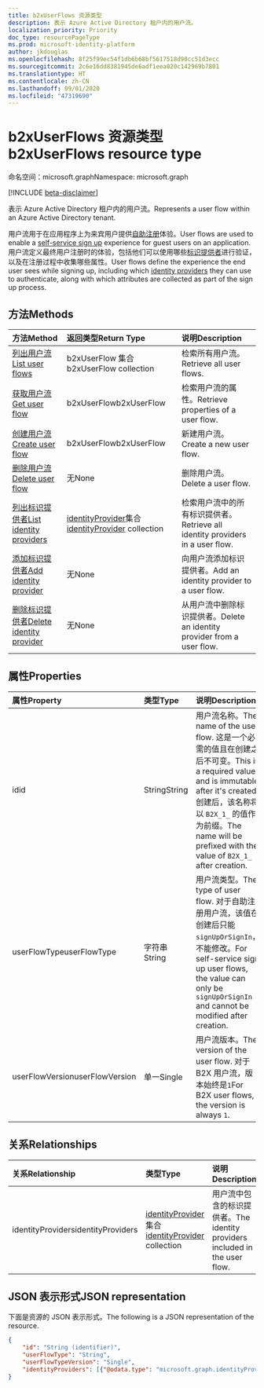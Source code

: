 ```yaml
---
title: b2xUserFlows 资源类型
description: 表示 Azure Active Directory 租户内的用户流。
localization_priority: Priority
doc_type: resourcePageType
ms.prod: microsoft-identity-platform
author: jkdouglas
ms.openlocfilehash: 8f25f99ec54f1db6b68bf5617518d90cc51d3ecc
ms.sourcegitcommit: 2c6e16dd8381945de6adf1eea020c142969b7801
ms.translationtype: HT
ms.contentlocale: zh-CN
ms.lasthandoff: 09/01/2020
ms.locfileid: "47319690"
---
```

# <a name="b2xuserflows-resource-type"></a><span data-ttu-id="6b2fa-103">b2xUserFlows 资源类型</span><span class="sxs-lookup"><span data-stu-id="6b2fa-103">b2xUserFlows resource type</span></span>

<span data-ttu-id="6b2fa-104">命名空间：microsoft.graph</span><span class="sxs-lookup"><span data-stu-id="6b2fa-104">Namespace: microsoft.graph</span></span>

[!INCLUDE [beta-disclaimer](../../includes/beta-disclaimer.md)]

<span data-ttu-id="6b2fa-105">表示 Azure Active Directory 租户内的用户流。</span><span class="sxs-lookup"><span data-stu-id="6b2fa-105">Represents a user flow within an Azure Active Directory tenant.</span></span>

<span data-ttu-id="6b2fa-106">用户流用于在应用程序上为来宾用户提供[自助注册](https://docs.microsoft.com/azure/active-directory/external-identities/self-service-sign-up-overview)体验。</span><span class="sxs-lookup"><span data-stu-id="6b2fa-106">User flows are used to enable a [self-service sign up](https://docs.microsoft.com/azure/active-directory/external-identities/self-service-sign-up-overview) experience for guest users on an application.</span></span> <span data-ttu-id="6b2fa-107">用户流定义最终用户注册时的体验，包括他们可以使用哪些[标识提供者](https://docs.microsoft.com/azure/active-directory/external-identities/identity-providers)进行验证，以及在注册过程中收集哪些属性。</span><span class="sxs-lookup"><span data-stu-id="6b2fa-107">User flows define the experience the end user sees while signing up, including which [identity providers](https://docs.microsoft.com/azure/active-directory/external-identities/identity-providers) they can use to authenticate, along with which attributes are collected as part of the sign up process.</span></span>

## <a name="methods"></a><span data-ttu-id="6b2fa-108">方法</span><span class="sxs-lookup"><span data-stu-id="6b2fa-108">Methods</span></span>

| <span data-ttu-id="6b2fa-109">方法</span><span class="sxs-lookup"><span data-stu-id="6b2fa-109">Method</span></span>       | <span data-ttu-id="6b2fa-110">返回类型</span><span class="sxs-lookup"><span data-stu-id="6b2fa-110">Return Type</span></span>  |<span data-ttu-id="6b2fa-111">说明</span><span class="sxs-lookup"><span data-stu-id="6b2fa-111">Description</span></span>|
|:---------------|:--------|:----------|
|[<span data-ttu-id="6b2fa-112">列出用户流</span><span class="sxs-lookup"><span data-stu-id="6b2fa-112">List user flows</span></span>](../api/b2xuserflows-list.md)|<span data-ttu-id="6b2fa-113">b2xUserFlow 集合</span><span class="sxs-lookup"><span data-stu-id="6b2fa-113">b2xUserFlow collection</span></span>|<span data-ttu-id="6b2fa-114">检索所有用户流。</span><span class="sxs-lookup"><span data-stu-id="6b2fa-114">Retrieve all user flows.</span></span>|
|[<span data-ttu-id="6b2fa-115">获取用户流</span><span class="sxs-lookup"><span data-stu-id="6b2fa-115">Get user flow</span></span>](../api/b2xuserflows-get.md)|<span data-ttu-id="6b2fa-116">b2xUserFlow</span><span class="sxs-lookup"><span data-stu-id="6b2fa-116">b2xUserFlow</span></span>|<span data-ttu-id="6b2fa-117">检索用户流的属性。</span><span class="sxs-lookup"><span data-stu-id="6b2fa-117">Retrieve properties of a user flow.</span></span>|
|[<span data-ttu-id="6b2fa-118">创建用户流</span><span class="sxs-lookup"><span data-stu-id="6b2fa-118">Create user flow</span></span>](../api/b2xuserflow-post-b2xuserflows.md)|<span data-ttu-id="6b2fa-119">b2xUserFlow</span><span class="sxs-lookup"><span data-stu-id="6b2fa-119">b2xUserFlow</span></span>|<span data-ttu-id="6b2fa-120">新建用户流。</span><span class="sxs-lookup"><span data-stu-id="6b2fa-120">Create a new user flow.</span></span>|
|[<span data-ttu-id="6b2fa-121">删除用户流</span><span class="sxs-lookup"><span data-stu-id="6b2fa-121">Delete user flow</span></span>](../api/b2xuserflows-delete.md)|<span data-ttu-id="6b2fa-122">无</span><span class="sxs-lookup"><span data-stu-id="6b2fa-122">None</span></span>|<span data-ttu-id="6b2fa-123">删除用户流。</span><span class="sxs-lookup"><span data-stu-id="6b2fa-123">Delete a user flow.</span></span>|
|[<span data-ttu-id="6b2fa-124">列出标识提供者</span><span class="sxs-lookup"><span data-stu-id="6b2fa-124">List identity providers</span></span>](../api/b2xuserflows-list-identityproviders.md)|<span data-ttu-id="6b2fa-125">[identityProvider](../resources/identityProvider.md)集合 </span><span class="sxs-lookup"><span data-stu-id="6b2fa-125">[identityProvider](../resources/identityProvider.md) collection</span></span>|<span data-ttu-id="6b2fa-126">检索用户流中的所有标识提供者。</span><span class="sxs-lookup"><span data-stu-id="6b2fa-126">Retrieve all identity providers in a user flow.</span></span>|
|[<span data-ttu-id="6b2fa-127">添加标识提供者</span><span class="sxs-lookup"><span data-stu-id="6b2fa-127">Add identity provider</span></span>](../api/b2xuserflows-update-identityprovider.md)|<span data-ttu-id="6b2fa-128">无</span><span class="sxs-lookup"><span data-stu-id="6b2fa-128">None</span></span>|<span data-ttu-id="6b2fa-129">向用户流添加标识提供者。</span><span class="sxs-lookup"><span data-stu-id="6b2fa-129">Add an identity provider to a user flow.</span></span>|
|[<span data-ttu-id="6b2fa-130">删除标识提供者</span><span class="sxs-lookup"><span data-stu-id="6b2fa-130">Delete identity provider</span></span>](../api/b2xuserflows-delete-identityprovider.md)|<span data-ttu-id="6b2fa-131">无</span><span class="sxs-lookup"><span data-stu-id="6b2fa-131">None</span></span>|<span data-ttu-id="6b2fa-132">从用户流中删除标识提供者。</span><span class="sxs-lookup"><span data-stu-id="6b2fa-132">Delete an identity provider from a user flow.</span></span>|

## <a name="properties"></a><span data-ttu-id="6b2fa-133">属性</span><span class="sxs-lookup"><span data-stu-id="6b2fa-133">Properties</span></span>

|<span data-ttu-id="6b2fa-134">属性</span><span class="sxs-lookup"><span data-stu-id="6b2fa-134">Property</span></span>|<span data-ttu-id="6b2fa-135">类型</span><span class="sxs-lookup"><span data-stu-id="6b2fa-135">Type</span></span>|<span data-ttu-id="6b2fa-136">说明</span><span class="sxs-lookup"><span data-stu-id="6b2fa-136">Description</span></span>|
|:---------------|:--------|:----------|
|<span data-ttu-id="6b2fa-137">id</span><span class="sxs-lookup"><span data-stu-id="6b2fa-137">id</span></span>|<span data-ttu-id="6b2fa-138">String</span><span class="sxs-lookup"><span data-stu-id="6b2fa-138">String</span></span>|<span data-ttu-id="6b2fa-139">用户流名称。</span><span class="sxs-lookup"><span data-stu-id="6b2fa-139">The name of the user flow.</span></span> <span data-ttu-id="6b2fa-140">这是一个必需的值且在创建之后不可变。</span><span class="sxs-lookup"><span data-stu-id="6b2fa-140">This is a required value and is immutable after it's created.</span></span> <span data-ttu-id="6b2fa-141">创建后，该名称将以 `B2X_1_` 的值作为前缀。</span><span class="sxs-lookup"><span data-stu-id="6b2fa-141">The name will be prefixed with the value of `B2X_1_` after creation.</span></span>|
|<span data-ttu-id="6b2fa-142">userFlowType</span><span class="sxs-lookup"><span data-stu-id="6b2fa-142">userFlowType</span></span>|<span data-ttu-id="6b2fa-143">字符串</span><span class="sxs-lookup"><span data-stu-id="6b2fa-143">String</span></span>|<span data-ttu-id="6b2fa-144">用户流类型。</span><span class="sxs-lookup"><span data-stu-id="6b2fa-144">The type of user flow.</span></span> <span data-ttu-id="6b2fa-145">对于自助注册用户流，该值在创建后只能 `signUpOrSignIn`，不能修改。</span><span class="sxs-lookup"><span data-stu-id="6b2fa-145">For self-service sign up user flows, the value can only be `signUpOrSignIn` and cannot be modified after creation.</span></span>|
|<span data-ttu-id="6b2fa-146">userFlowVersion</span><span class="sxs-lookup"><span data-stu-id="6b2fa-146">userFlowVersion</span></span>|<span data-ttu-id="6b2fa-147">单一</span><span class="sxs-lookup"><span data-stu-id="6b2fa-147">Single</span></span>|<span data-ttu-id="6b2fa-148">用户流版本。</span><span class="sxs-lookup"><span data-stu-id="6b2fa-148">The version of the user flow.</span></span> <span data-ttu-id="6b2fa-149">对于 B2X 用户流，版本始终是`1`</span><span class="sxs-lookup"><span data-stu-id="6b2fa-149">For B2X user flows, the version is always `1`.</span></span>|

## <a name="relationships"></a><span data-ttu-id="6b2fa-150">关系</span><span class="sxs-lookup"><span data-stu-id="6b2fa-150">Relationships</span></span>

| <span data-ttu-id="6b2fa-151">关系</span><span class="sxs-lookup"><span data-stu-id="6b2fa-151">Relationship</span></span>       | <span data-ttu-id="6b2fa-152">类型</span><span class="sxs-lookup"><span data-stu-id="6b2fa-152">Type</span></span>  |<span data-ttu-id="6b2fa-153">说明</span><span class="sxs-lookup"><span data-stu-id="6b2fa-153">Description</span></span>|
|:---------------|:--------|:----------|
|<span data-ttu-id="6b2fa-154">identityProviders</span><span class="sxs-lookup"><span data-stu-id="6b2fa-154">identityProviders</span></span>|<span data-ttu-id="6b2fa-155">[identityProvider](../resources/identityprovider.md)集合 </span><span class="sxs-lookup"><span data-stu-id="6b2fa-155">[identityProvider](../resources/identityprovider.md) collection</span></span>|<span data-ttu-id="6b2fa-156">用户流中包含的标识提供者。</span><span class="sxs-lookup"><span data-stu-id="6b2fa-156">The identity providers included in the user flow.</span></span>|

## <a name="json-representation"></a><span data-ttu-id="6b2fa-157">JSON 表示形式</span><span class="sxs-lookup"><span data-stu-id="6b2fa-157">JSON representation</span></span>

<span data-ttu-id="6b2fa-158">下面是资源的 JSON 表示形式。</span><span class="sxs-lookup"><span data-stu-id="6b2fa-158">The following is a JSON representation of the resource.</span></span>

<!-- {
  "blockType": "resource",
  "@odata.type": "microsoft.graph.b2xIdentityUserFlow",
  "optionalProperties": [],
  "keyProperty": "id"
} -->

```json
{
    "id": "String (identifier)",
    "userFlowType": "String",
    "userFlowTypeVersion": "Single",
    "identityProviders": [{"@odata.type": "microsoft.graph.identityProvider"}]
}
```
